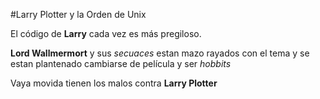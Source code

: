#Larry Plotter y la Orden de Unix

El código de **Larry** cada vez es más pregiloso.

**Lord Wallmermort** y sus *secuaces* estan mazo rayados con el tema y se estan plantenado cambiarse
de película y ser *hobbits*

Vaya movida tienen los malos contra **Larry Plotter**

